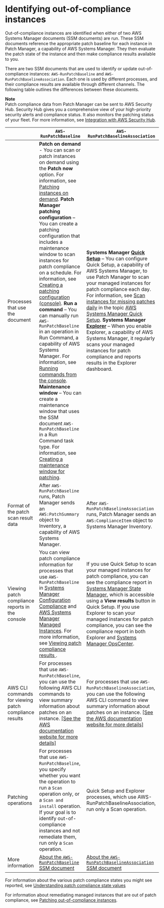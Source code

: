 # Identifying out\-of\-compliance instances<a name="patch-compliance-identify"></a>

Out\-of\-compliance instances are identified when either of two AWS Systems Manager documents \(SSM documents\) are run\. These SSM documents reference the appropriate patch baseline for each instance in Patch Manager, a capability of AWS Systems Manager\. They then evaluate the patch state of the instance and then make compliance results available to you\.

There are two SSM documents that are used to identify or update out\-of\-compliance instances: `AWS-RunPatchBaseline` and `AWS-RunPatchBaselineAssociation`\. Each one is used by different processes, and their compliance results are available through different channels\. The following table outlines the differences between these documents\.

**Note**  
Patch compliance data from Patch Manager can be sent to AWS Security Hub\. Security Hub gives you a comprehensive view of your high\-priority security alerts and compliance status\. It also monitors the patching status of your fleet\. For more information, see [Integration with AWS Security Hub](security-hub-integration.md)\. 


|  | `AWS-RunPatchBaseline` | `AWS-RunPatchBaselineAssociation` | 
| --- | --- | --- | 
| Processes that use the document |  **Patch on demand** \- You can scan or patch instances on demand using the **Patch now** option\. For information, see [Patching instances on demand](patch-on-demand.md)\. **Patch Manager patching configuration** – You can create a patching configuration that includes a maintenance window to scan instances for patch compliance on a schedule\. For information, see [Creating a patching configuration \(console\)](create-patching-configuration.md)\. **Run a command** – You can manually run `AWS-RunPatchBaseline` in an operation in Run Command, a capability of AWS Systems Manager\. For information, see [Running commands from the console](rc-console.md)\. **Maintenance window** – You can create a maintenance window that uses the SSM document `AWS-RunPatchBaseline` in a Run Command task type\. For information, see [Creating a maintenance window for patching](sysman-patch-mw-console.md)\.  |  **Systems Manager [Quick Setup](systems-manager-quick-setup.md)** – You can configure Quick Setup, a capability of AWS Systems Manager, to use Patch Manager to scan your managed instances for patch compliance each day\. For information, see [Scan instances for missing patches daily](quick-setup-host-management.md#quick-setup-patching) in the topic [AWS Systems Manager Quick Setup](systems-manager-quick-setup.md)\. **Systems Manager [Explorer](Explorer.md)** – When you enable Explorer, a capability of AWS Systems Manager, it regularly scans your managed instances for patch compliance and reports results in the Explorer dashboard\.  | 
| Format of the patch scan result data |  After `AWS-RunPatchBaseline` runs, Patch Manager sends an `AWS:PatchSummary` object to Inventory, a capability of AWS Systems Manager\.  |  After `AWS-RunPatchBaselineAssociation` runs, Patch Manager sends an `AWS:ComplianceItem` object to Systems Manager Inventory\.  | 
| Viewing patch compliance reports in the console |  You can view patch compliance information for processes that use `AWS-RunPatchBaseline` in [Systems Manager Configuration Compliance](systems-manager-compliance.md) and [AWS Systems Manager Managed Instances](managed_instances.md)\. For more information, see [ Viewing patch compliance results ](viewing-patch-compliance-results.md)\.  |  If you use Quick Setup to scan your managed instances for patch compliance, you can see the compliance report in [Systems Manager State Manager](systems-manager-state.md), which is accessible using a **View results** button in Quick Setup\. If you use Explorer to scan your managed instances for patch compliance, you can see the compliance report in both Explorer and [Systems Manager OpsCenter](OpsCenter.md)\.  | 
| AWS CLI commands for viewing patch compliance results |  For processes that use `AWS-RunPatchBaseline`, you can use the following AWS CLI commands to view summary information about patches on an instance\. [\[See the AWS documentation website for more details\]](http://docs.aws.amazon.com/systems-manager/latest/userguide/patch-compliance-identify.html)  |  For processes that use `AWS-RunPatchBaselineAssociation`, you can use the following AWS CLI command to view summary information about patches on an instance\. [\[See the AWS documentation website for more details\]](http://docs.aws.amazon.com/systems-manager/latest/userguide/patch-compliance-identify.html)  | 
| Patching operations |  For processes that use `AWS-RunPatchBaseline`, you specify whether you want the operation to run a `Scan` operation only, or a `Scan and install` operation\. If your goal is to identify out\-of\-compliance instances and not remediate them, run only a `Scan` operation\.  | Quick Setup and Explorer processes, which use AWS\-RunPatchBaselineAssociation, run only a Scan operation\. | 
| More information |  [About the `AWS-RunPatchBaseline` SSM document](patch-manager-about-aws-runpatchbaseline.md)  |  [About the `AWS-RunPatchBaselineAssociation` SSM document ](patch-manager-about-aws-runpatchbaselineassociation.md)  | 

For information about the various patch compliance states you might see reported, see [Understanding patch compliance state values](about-patch-compliance-states.md)

For information about remediating managed instances that are out of patch compliance, see [Patching out\-of\-compliance instances](patch-compliance-remediate.md)\.